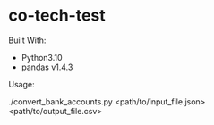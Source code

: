 # co-tech-test

Built With:
- Python3.10
- pandas v1.4.3

Usage:

./convert_bank_accounts.py <path/to/input_file.json> <path/to/output_file.csv>
